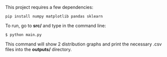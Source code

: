 This project requires a few dependencies:
```
pip install numpy matplotlib pandas sklearn
```

To run, go to **src/** and type in the command line:
```
$ python main.py
```

This command will show 2 distribution graphs and print the necessary .csv files into the **outputs/** directory. 
